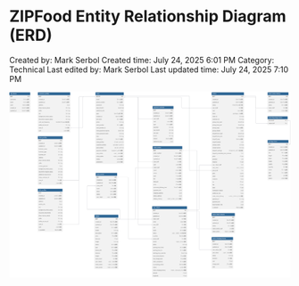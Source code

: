 # ZIPFood Entity Relationship Diagram (ERD)

Created by: Mark Serbol
Created time: July 24, 2025 6:01 PM
Category: Technical
Last edited by: Mark Serbol
Last updated time: July 24, 2025 7:10 PM

![ZIPFood Diagram.svg](/img/ZIPFood_Diagram.svg)
